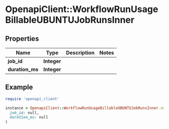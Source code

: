 # OpenapiClient::WorkflowRunUsageBillableUBUNTUJobRunsInner

## Properties

| Name | Type | Description | Notes |
| ---- | ---- | ----------- | ----- |
| **job_id** | **Integer** |  |  |
| **duration_ms** | **Integer** |  |  |

## Example

```ruby
require 'openapi_client'

instance = OpenapiClient::WorkflowRunUsageBillableUBUNTUJobRunsInner.new(
  job_id: null,
  duration_ms: null
)
```


